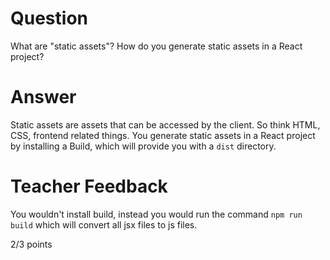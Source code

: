 # Question

What are "static assets"? How do you generate static assets in a React project?

# Answer

Static assets are assets that can be accessed by the client. So think HTML, CSS, frontend related things. You generate static assets in a React project by installing a Build, which will provide you with a `dist` directory.

# Teacher Feedback

You wouldn't install build, instead you would run the command `npm run build` which will convert all jsx files to js files. 

2/3 points
